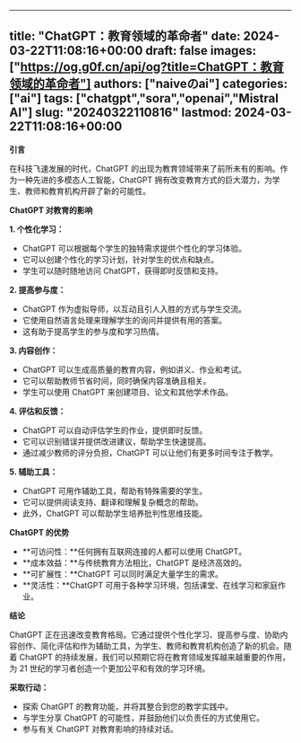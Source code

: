 
---
title: "ChatGPT：教育领域的革命者"
date: 2024-03-22T11:08:16+00:00
draft: false
images: ["https://og.g0f.cn/api/og?title=ChatGPT：教育领域的革命者"]
authors: ["naiveのai"]
categories: ["ai"]
tags: ["chatgpt","sora","openai","Mistral AI"]
slug: "20240322110816"
lastmod: 2024-03-22T11:08:16+00:00
---
**引言**

在科技飞速发展的时代，ChatGPT 的出现为教育领域带来了前所未有的影响。作为一种先进的多模态人工智能，ChatGPT 拥有改变教育方式的巨大潜力，为学生、教师和教育机构开辟了新的可能性。

**ChatGPT 对教育的影响**

**1. 个性化学习：**

- ChatGPT 可以根据每个学生的独特需求提供个性化的学习体验。
- 它可以创建个性化的学习计划，针对学生的优点和缺点。
- 学生可以随时随地访问 ChatGPT，获得即时反馈和支持。

**2. 提高参与度：**

- ChatGPT 作为虚拟导师，以互动且引人入胜的方式与学生交流。
- 它使用自然语言处理来理解学生的询问并提供有用的答案。
- 这有助于提高学生的参与度和学习热情。

**3. 内容创作：**

- ChatGPT 可以生成高质量的教育内容，例如讲义、作业和考试。
- 它可以帮助教师节省时间，同时确保内容准确且相关。
- 学生可以使用 ChatGPT 来创建项目、论文和其他学术作品。

**4. 评估和反馈：**

- ChatGPT 可以自动评估学生的作业，提供即时反馈。
- 它可以识别错误并提供改进建议，帮助学生快速提高。
- 通过减少教师的评分负担，ChatGPT 可以让他们有更多时间专注于教学。

**5. 辅助工具：**

- ChatGPT 可用作辅助工具，帮助有特殊需要的学生。
- 它可以提供阅读支持、翻译和理解复杂概念的帮助。
- 此外，ChatGPT 可以帮助学生培养批判性思维技能。

**ChatGPT 的优势**

- **可访问性：**任何拥有互联网连接的人都可以使用 ChatGPT。
- **成本效益：**与传统教育方法相比，ChatGPT 是经济高效的。
- **可扩展性：**ChatGPT 可以同时满足大量学生的需求。
- **灵活性：**ChatGPT 可用于各种学习环境，包括课堂、在线学习和家庭作业。

**结论**

ChatGPT 正在迅速改变教育格局。它通过提供个性化学习、提高参与度、协助内容创作、简化评估和作为辅助工具，为学生、教师和教育机构创造了新的机会。随着 ChatGPT 的持续发展，我们可以预期它将在教育领域发挥越来越重要的作用，为 21 世纪的学习者创造一个更加公平和有效的学习环境。

**采取行动：**

- 探索 ChatGPT 的教育功能，并将其整合到您的教学实践中。
- 与学生分享 ChatGPT 的可能性，并鼓励他们以负责任的方式使用它。
- 参与有关 ChatGPT 对教育影响的持续对话。